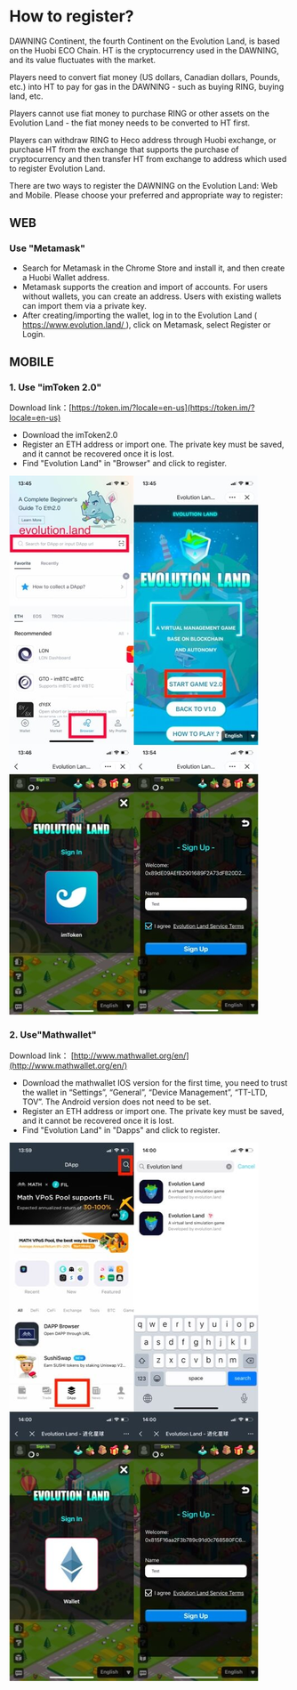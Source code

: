 # How to register?

DAWNING Continent, the fourth Continent on the Evolution Land, is based on the Huobi ECO Chain. HT is the cryptocurrency used in the DAWNING, and its value fluctuates with the market.

Players need to convert fiat money (US dollars, Canadian dollars, Pounds, etc.) into HT to pay for gas in the DAWNING - such as buying RING, buying land, etc.

Players cannot use fiat money to purchase RING or other assets on the Evolution Land - the fiat money needs to be converted to HT first.

Players can withdraw RING to Heco address through Huobi exchange, or purchase HT from the exchange that supports the purchase of cryptocurrency and then transfer HT from exchange to address which used to register Evolution Land.

There are two ways to register the DAWNING on the Evolution Land: Web and Mobile. Please choose your preferred and appropriate way to register:

## WEB

### Use "Metamask"

* Search for Metamask in the Chrome Store and install it, and then create a Huobi Wallet address.
* Metamask supports the creation and import of accounts. For users without wallets, you can create an address. Users with existing wallets can import them via a private key.
* After creating/importing the wallet, log in to the Evolution Land \( [https://www.evolution.land/ ](https://www.evolution.land/)\), click on Metamask, select Register or Login.

## MOBILE

### 1. Use "imToken 2.0"

Download link：[https://token.im/?locale=en-us](https://token.im/?locale=en-us)

* Download the imToken2.0
* Register an ETH address or import one. The private key must be saved, and it cannot be recovered once it is lost.
* Find "Evolution Land" in "Browser" and click to register.

![](../../.gitbook/assets/tutorials-dawning-heco-how-to-register-en-1.jpg)



### 2. Use"Mathwallet"

Download link： [http://www.mathwallet.org/en/](http://www.mathwallet.org/en/)

* Download the mathwallet IOS version for the first time, you need to trust the wallet in “Settings”, “General”, “Device Management”, “TT-LTD, TOV”.  The Android version does not need to be set.
* Register an ETH address or import one. The private key must be saved, and it cannot be recovered once it is lost.
* Find "Evolution Land" in "Dapps" and click to register.

![](../../.gitbook/assets/tutorials-dawning-heco-how-to-register-en-2.jpg)
